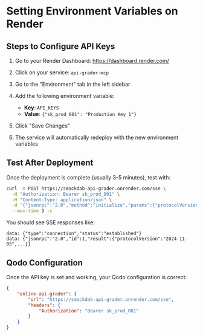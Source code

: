 # Setting Environment Variables on Render

## Steps to Configure API Keys

1. Go to your Render Dashboard: https://dashboard.render.com/

2. Click on your service: `api-grader-mcp`

3. Go to the "Environment" tab in the left sidebar

4. Add the following environment variable:
   - **Key**: `API_KEYS`
   - **Value**: `{"sk_prod_001": "Production Key 1"}`

5. Click "Save Changes"

6. The service will automatically redeploy with the new environment variables

## Test After Deployment

Once the deployment is complete (usually 3-5 minutes), test with:

```bash
curl -X POST https://smackdab-api-grader.onrender.com/sse \
  -H "Authorization: Bearer sk_prod_001" \
  -H "Content-Type: application/json" \
  -d '{"jsonrpc":"2.0","method":"initialize","params":{"protocolVersion":"2024-11-05","capabilities":{},"clientInfo":{"name":"test","version":"1.0.0"}},"id":1}' \
  --max-time 3 -s
```

You should see SSE responses like:
```
data: {"type":"connection","status":"established"}
data: {"jsonrpc":"2.0","id":1,"result":{"protocolVersion":"2024-11-05",...}}
```

## Qodo Configuration

Once the API key is set and working, your Qodo configuration is correct:

```json
{
    "online-api-grader": {
        "url": "https://smackdab-api-grader.onrender.com/sse",
        "headers": {
            "Authorization": "Bearer sk_prod_001"
        }
    }
}
```